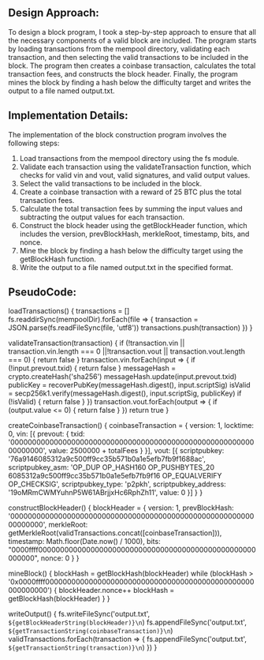  ## Design Approach:
 To design a block program, I took a step-by-step approach to ensure that all the necessary components of a valid block are included. The program starts by loading transactions from the mempool directory, validating each transaction, and then selecting the valid transactions to be included in the block. The program then creates a coinbase transaction, calculates the total transaction fees, and constructs the block header. Finally, the program mines the block by finding a hash below the difficulty target and writes the output to a file named output.txt.

## Implementation Details:
 The implementation of the block construction program involves the following steps:

 1. Load transactions from the mempool directory using the fs module.
 2. Validate each transaction using the validateTransaction function, which checks for valid vin and vout, valid signatures, and valid output values.
 3. Select the valid transactions to be included in the block.
 4. Create a coinbase transaction with a reward of 25 BTC plus the total transaction fees.
 5. Calculate the total transaction fees by summing the input values and subtracting the output values for each transaction.
 6. Construct the block header using the getBlockHeader function, which includes the version, prevBlockHash, merkleRoot, timestamp, bits, and nonce.
 7. Mine the block by finding a hash below the difficulty target using the getBlockHash function.
 8. Write the output to a file named output.txt in the specified format.

 ## PseudoCode:
 loadTransactions() {
  transactions = []
  fs.readdirSync(mempoolDir).forEach(file => {
    transaction = JSON.parse(fs.readFileSync(file, 'utf8'))
    transactions.push(transaction)
  })
}

validateTransaction(transaction) {
  if (!transaction.vin || transaction.vin.length === 0 ||!transaction.vout || transaction.vout.length === 0) {
    return false
  }
  transaction.vin.forEach(input => {
    if (!input.prevout.txid) {
      return false
    }
    messageHash = crypto.createHash('sha256')
    messageHash.update(input.prevout.txid)
    publicKey = recoverPubKey(messageHash.digest(), input.scriptSig)
    isValid = secp256k1.verify(messageHash.digest(), input.scriptSig, publicKey)
    if (!isValid) {
      return false
    }
  })
  transaction.vout.forEach(output => {
    if (output.value <= 0) {
      return false
    }
  })
  return true
}

createCoinbaseTransaction() {
  coinbaseTransaction = {
    version: 1,
    locktime: 0,
    vin: [{
      prevout: {
        txid: '0000000000000000000000000000000000000000000000000000000000000000',
        value: 2500000 + totalFees
      }
    }],
    vout: [{
      scriptpubkey: '76a9146085312a9c500ff9cc35b571b0a1e5efb7fb9f1688ac',
      scriptpubkey_asm: 'OP_DUP OP_HASH160 OP_PUSHBYTES_20 6085312a9c500ff9cc35b571b0a1e5efb7fb9f16 OP_EQUALVERIFY OP_CHECKSIG',
      scriptpubkey_type: 'p2pkh',
      scriptpubkey_address: '19oMRmCWMYuhnP5W61ABrjjxHc6RphZh11',
      value: 0
    }]
  }
}

constructBlockHeader() {
  blockHeader = {
    version: 1,
    prevBlockHash: '0000000000000000000000000000000000000000000000000000000000000000',
    merkleRoot: getMerkleRoot(validTransactions.concat([coinbaseTransaction])),
    timestamp: Math.floor(Date.now() / 1000),
    bits: "0000ffff00000000000000000000000000000000000000000000000000000000",
    nonce: 0
  }
}

mineBlock() {
  blockHash = getBlockHash(blockHeader)
  while (blockHash > '0x0000ffff000000000000000000000000000000000000000000000000000000000') {
    blockHeader.nonce++
    blockHash = getBlockHash(blockHeader)
  }
}

writeOutput() {
  fs.writeFileSync('output.txt', `${getBlockHeaderString(blockHeader)}\n`)
  fs.appendFileSync('output.txt', `${getTransactionString(coinbaseTransaction)}\n`)
  validTransactions.forEach(transaction => {
    fs.appendFileSync('output.txt', `${getTransactionString(transaction)}\n`)
  })
}

